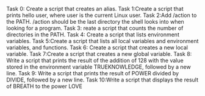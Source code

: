 Task 0: Create a script that creates an alias.
Task 1:Create a script that prints hello user, where user is the current Linux user.
Task 2:Add /action to the PATH. /action should be the last directory the shell looks into when looking for a program.
Task 3: reate a script that counts the number of directories in the PATH.
Task 4: Create a script that lists environment variables.
Task 5:Create a script that lists all local variables and environment variables, and functions.
Task 6: Create a script that creates a new local variable.
Task 7:Create a script that creates a new global variable.
Task 8: Write a script that prints the result of the addition of 128 with the value stored in the environment variable TRUEKNOWLEDGE, followed by a new line.
Task 9: Write a script that prints the result of POWER divided by DIVIDE, followed by a new line.
Task 10:Write a script that displays the result of BREATH to the power LOVE
